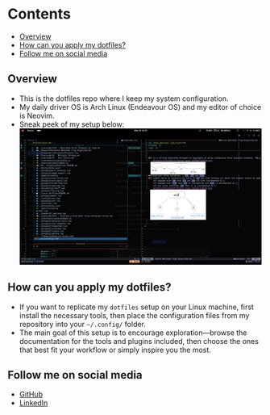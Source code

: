# Contents

<!-- toc -->

- [Overview](#overview)
- [How can you apply my dotfiles?](#how-can-you-apply-my-dotfiles)
- [Follow me on social media](#follow-me-on-social-media)

<!-- tocstop -->

## Overview
- This is the dotfiles repo where I keep my system configuration.
- My daily driver OS is Arch Linux (Endeavour OS) and my editor of choice is Neovim.
- Sneak peek of my setup below:
![My Neovim Setup](assets/setup.png)

## How can you apply my dotfiles?
- If you want to replicate my `dotfiles` setup on your Linux machine, first install the necessary tools, then place the configuration files from my repository into your `~/.config/` folder.
- The main goal of this setup is to encourage exploration—browse the documentation for the tools and plugins included, then choose the ones that best fit your workflow or simply inspire you the most.

## Follow me on social media
- [GitHub](https://github.com/sameer240704)
- [LinkedIn](https://www.linkedin.com/in/sameergupta24/)
